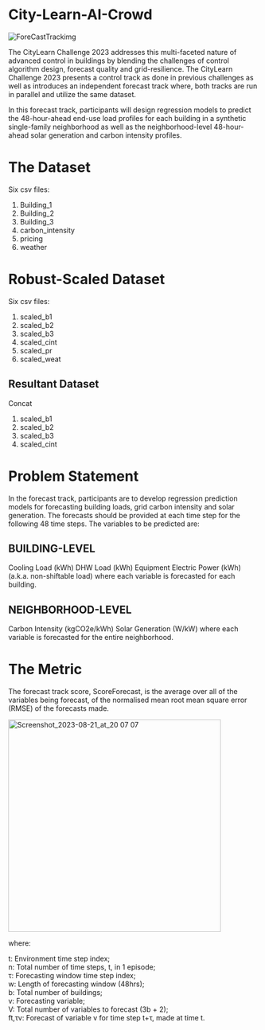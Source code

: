 # City-Learn-AI-Crowd

![ForeCastTrackimg](https://github.com/UKVeteran/City-Learn-AI-Crowd/assets/39216339/30d2a0d9-dc47-4c6b-934e-f4872fa28144)


The CityLearn Challenge 2023 addresses this multi-faceted nature of advanced control in buildings by blending the challenges of control algorithm design, forecast quality and grid-resilience. The CityLearn Challenge 2023 presents a control track as done in previous challenges as well as introduces an independent forecast track where, both tracks are run in parallel and utilize the same dataset.

In this forecast track, participants will design regression models to predict the 48-hour-ahead end-use load profiles for each building in a synthetic single-family neighborhood as well as the neighborhood-level 48-hour-ahead solar generation and carbon intensity profiles.

# The Dataset
Six csv files:
1) Building_1 <br>
2) Building_2<br>
3) Building_3 <br>
4) carbon_intensity <br>
5) pricing <br>
6) weather 

# Robust-Scaled Dataset
Six csv files:
1) scaled_b1 <br>
2) scaled_b2 <br>
3) scaled_b3 <br>
4) scaled_cint <br>
5) scaled_pr <br>
6) scaled_weat 


## Resultant Dataset
Concat 
1) scaled_b1 <br>
2) scaled_b2 <br>
3) scaled_b3 <br>
4) scaled_cint

# Problem Statement
In the forecast track, participants are to develop regression prediction models for forecasting building loads, grid carbon intensity and solar generation. The forecasts should be provided at each time step for the following 48 time steps. The variables to be predicted are: 

## BUILDING-LEVEL
Cooling Load (kWh)
DHW Load (kWh)
Equipment Electric Power (kWh) (a.k.a. non-shiftable load)
where each variable is forecasted for each building.

## NEIGHBORHOOD-LEVEL
Carbon Intensity (kgCO2e/kWh)
Solar Generation (W/kW)
where each variable is forecasted for the entire neighborhood.

# The Metric
The forecast track score, ScoreForecast, is the average over all of the variables being forecast, of the normalised mean root mean square error (RMSE) of the forecasts made.

<img width="427" alt="Screenshot_2023-08-21_at_20 07 07" src="https://github.com/UKVeteran/City-Learn-AI-Crowd/assets/39216339/ce325f91-3e04-4db8-9e9a-cb8d6f0b67c9">

where:

t: Environment time step index; <br>
n: Total number of time steps, t, in 1 episode;<br>
τ: Forecasting window time step index;<br>
w: Length of forecasting window (48hrs);<br>
b: Total number of buildings;<br>
v: Forecasting variable;<br>
V: Total number of variables to forecast (3b + 2);<br>
ft,τv: Forecast of variable v for time step t+τ, made at time t.
